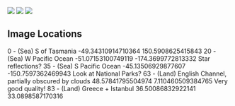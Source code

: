 ![](data/ignore/istanbul_result.png)
![](data/ignore/danube_result.png)
![](data/ignore/channel_result.png)

## Image Locations
0 - (Sea) S of Tasmania -49.34310914710364 150.5908625415843
20 - (Sea) W Pacific Ocean -51.07153100749119 -174.3699772813332
Star reflections? 35 - (Sea) S Pacific Ocean -45.13506929877607 -150.7597362469943
Look at National Parks? 63 - (Land) English Channel, partially obscured by clouds 48.57841795504974 7.110460509384765
Very good quality! 83 - (Land) Greece + Istanbul 36.50086832922141 33.0898587170316